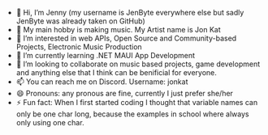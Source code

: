 - 👋 Hi, I’m Jenny (my username is JenByte everywhere else but sadly JenByte was already taken on GitHub)
- 🎵 My main hobby is making music. My Artist name is Jon Kat
- 👀 I’m interested in web APIs, Open Source and Community-based Projects, Electronic Music Production
- 🌱 I’m currently learning .NET MAUI App Development
- 💞️ I’m looking to collaborate on music based projects, game development and anything else that I think can be benificial for everyone.
- 📫 You can reach me on Discord. Username: jonkat
- 😄 Pronouns: any pronous are fine, currently I just prefer she/her
- ⚡ Fun fact: When I first started coding I thought that variable names can only be one char long, because the examples in school where always only using one char. 

<!---
JenBytes/JenBytes is a ✨ special ✨ repository because its `README.md` (this file) appears on your GitHub profile.
You can click the Preview link to take a look at your changes.
--->
